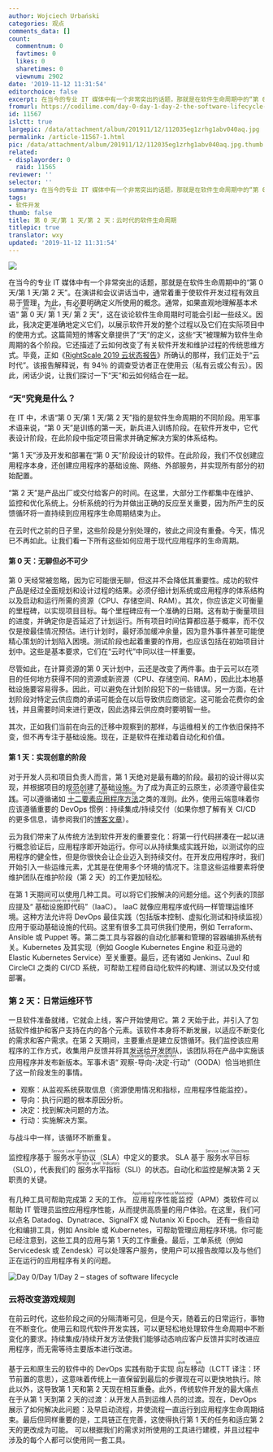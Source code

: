 ```yaml
---
author: Wojciech Urbański
categories: 观点
comments_data: []
count:
  commentnum: 0
  favtimes: 0
  likes: 0
  sharetimes: 0
  viewnum: 2902
date: '2019-11-12 11:31:54'
editorchoice: false
excerpt: 在当今的专业 IT 媒体中有一个非常突出的话题，那就是在软件生命周期中的“第 0 天/第 1 天/第 2 天”。
fromurl: https://codilime.com/day-0-day-1-day-2-the-software-lifecycle-in-the-cloud-age/
id: 11567
islctt: true
largepic: /data/attachment/album/201911/12/112035eg1zrhg1abv040aq.jpg
permalink: /article-11567-1.html
pic: /data/attachment/album/201911/12/112035eg1zrhg1abv040aq.jpg.thumb.jpg
related:
- displayorder: 0
  raid: 11565
reviewer: ''
selector: ''
summary: 在当今的专业 IT 媒体中有一个非常突出的话题，那就是在软件生命周期中的“第 0 天/第 1 天/第 2 天”。
tags:
- 软件开发
thumb: false
title: 第 0 天/第 1 天/第 2 天：云时代的软件生命周期
titlepic: true
translator: wxy
updated: '2019-11-12 11:31:54'
---
```


![](/data/attachment/album/201911/12/112035eg1zrhg1abv040aq.jpg)


在当今的专业 IT 媒体中有一个非常突出的话题，那就是在软件生命周期中的“第 0 天/第 1 天/第 2 天”。在演讲和会议讲话当中，通常着重于使软件开发过程有效且易于管理，为此，有必要明确定义所使用的概念。通常，如果直观地理解基本术语“<ruby> 第 0 天 <rp>  （ </rp> <rt>  Day 0 </rt> <rp>  ） </rp></ruby>/<ruby> 第 1 天 <rp>  （ </rp> <rt>  Day 1 </rt> <rp>  ） </rp></ruby>/<ruby> 第 2 天 <rp>  （ </rp> <rt>  Day 2 </rt> <rp>  ） </rp></ruby>”，这在谈论软件生命周期时可能会引起一些歧义。因此，我决定更准确地定义它们，以展示软件开发的整个过程以及它们在实际项目中的使用方式。这篇简短的博客文章提供了“天”的定义，这些“天”被理解为软件生命周期的各个阶段。它还描述了云如何改变了有关软件开发和维护过程的传统思维方式。毕竟，正如《[RightScale 2019 云状态报告](https://www.flexera.com/about-us/press-center/rightscale-2019-state-of-the-cloud-report-from-flexera-identifies-cloud-adoption-trends.html)》所确认的那样，我们正处于“云时代”。该报告解释说，有 94％ 的调查受访者正在使用云（私有云或公有云）。因此，闲话少说，让我们探讨一下“天”和云如何结合在一起。


### “天”究竟是什么？


在 IT 中，术语“第 0 天/第 1 天/第 2 天”指的是软件生命周期的不同阶段。用军事术语来说，“第 0 天”是训练的第一天，新兵进入训练阶段。在软件开发中，它代表设计阶段，在此阶段中指定项目需求并确定解决方案的体系结构。


“第 1 天”涉及开发和部署在“第 0 天”阶段设计的软件。在此阶段，我们不仅创建应用程序本身，还创建应用程序的基础设施、网络、外部服务，并实现所有部分的初始配置。


“第 2 天”是产品出厂或交付给客户的时间。在这里，大部分工作都集中在维护、监控和优化系统上。分析系统的行为并做出正确的反应至关重要，因为所产生的反馈循环将一直持续到应用程序生命周期结束为止。


在云时代之前的日子里，这些阶段是分别处理的，彼此之间没有重叠。今天，情况已不再如此。让我们看一下所有这些如何应用于现代应用程序的生命周期。


#### 第 0 天：无聊但必不可少


第 0 天经常被忽略，因为它可能很无聊，但这并不会降低其重要性。成功的软件产品是经过全面规划和设计过程的结果。必须仔细计划系统或应用程序的体系结构以及启动和运行所需的资源（CPU、存储空间、RAM）。其次，你应该定义可衡量的里程碑，以实现项目目标。每个里程碑应有一个准确的日期。这有助于衡量项目的进度，并确定你是否延迟了计划运行。所有项目时间估算都应基于概率，而不仅仅是按最佳情况预估。进行计划时，最好添加缓冲余量，因为意外事件甚至可能使精心策划的计划陷入困境。测试阶段也起着重要的作用，也应该包括在初始项目计划中。这些是基本要求，它们在“云时代”中同以往一样重要。


 


尽管如此，在计算资源的第 0 天计划中，云还是改变了两件事。由于云可以在项目的任何地方获得不同的资源或新资源（CPU、存储空间、RAM），因此比本地基础设施要容易得多。因此，可以避免在计划阶段犯下的一些错误。另一方面，在计划阶段对特定云供应商的承诺可能会在以后导致供应商锁定。这可能会花费你的金钱，并且需要时间来进行更改，因此选择云供应商时要明智一些。


其次，正如我们当前在向云的迁移中观察到的那样，与运维相关的工作依旧保持不变，但不再专注于基础设施。现在，正是软件在推动着自动化和价值。


#### 第 1 天：实现创意的阶段


对于开发人员和项目负责人而言，第 1 天绝对是最有趣的阶段。最初的设计得以实现，并根据项目的规范创建了基础设施。为了成为真正的云原生，必须遵守最佳实践。可以遵循诸如<ruby> <a href="https://en.wikipedia.org/wiki/Twelve-Factor_App_methodology">  十二要素应用程序方法 </a> <rp>  （ </rp> <rt>  Twelve-Factor Apps methodology </rt> <rp>  ） </rp></ruby>之类的准则。此外，使用云端意味着你应该遵循重要的 DevOps 惯例：持续集成/持续交付（如果你想了解有关 CI/CD 的更多信息，请参阅我们的[博客文章](https://codilime.com/what-is-ci-cd-all-you-need-to-know/)）。


云为我们带来了从传统方法到软件开发的重要变化：将第一行代码拼凑在一起以进行概念验证后，应用程序即开始运行。你可以从持续集成实践开始，以测试你的应用程序的健全性，但是你很快会让企业迈入到持续交付。在开发应用程序时，我们开始引入一些运维元素，尤其是在使用多个环境的情况下。注意这些运维要素将使维护团队在维护阶段（第 2 天）的工作更加轻松。


在第 1 天期间可以使用几种工具。可以将它们按解决的问题分组。这个列表的顶部应提及“<ruby> 基础设施即代码 <rp>  （ </rp> <rt>  Infrastructure-as-a-code </rt> <rp>  ） </rp></ruby>”（IaaC）。 IaaC 就像应用程序或代码一样管理运维环境。这种方法允许将 DevOps 最佳实践（包括版本控制、虚拟化测试和持续监视）应用于驱动基础设施的代码。这里有很多工具可供我们使用，例如 Terraform、Ansible 或 Puppet 等。第二类工具与容器的自动化部署和管理的容器编排系统有关。Kubernetes 及其实现（例如 Google Kubernetes Engine 和亚马逊的 Elastic Kubernetes Service）至关重要。最后，还有诸如 Jenkins、Zuul 和 CircleCI 之类的 CI/CD 系统，可帮助工程师自动化软件的构建、测试以及交付或部署。


### 第 2 天：日常运维环节


一旦软件准备就绪，它就会上线，客户开始使用它。第 2 天始于此，并引入了包括软件维护和客户支持在内的各个元素。该软件本身将不断发展，以适应不断变化的需求和客户需求。在第 2 天期间，主要重点是建立反馈循环。我们监控该应用程序的工作方式，收集用户反馈并将其发送给开发团队，该团队将在产品中实施该应用程序并发布新版本。军事术语“<ruby> 观察-导向-决定-行动 <rp>  （ </rp> <rt>  Observe-Orient-Decide-Act </rt> <rp>  ） </rp></ruby>”（OODA）恰当地抓住了这一阶段发生的事情。


* 观察：从监视系统获取信息（资源使用情况和指标，应用程序性能监控）。
* 导向：执行问题的根本原因分析。
* 决定：找到解决问题的方法。
* 行动：实施解决方案。


与战斗中一样，该循环不断重复。


监控程序基于<ruby> 服务水平协议 <rp>  （ </rp> <rt>  Service Level Agreement </rt> <rp>  ） </rp></ruby>（SLA）中定义的要求。 SLA 基于<ruby> 服务水平目标 <rp>  （ </rp> <rt>  Service Level Objectives </rt> <rp>  ） </rp></ruby>（SLO），代表我们的<ruby> 服务水平指标 <rp>  （ </rp> <rt>  Service Level Indicators </rt> <rp>  ） </rp></ruby>（SLI）的状态。自动化和监控是解决第 2 天职责的关键。


有几种工具可帮助完成第 2 天的工作。 <ruby> 应用程序性能监控 <rp>  （ </rp> <rt>  Application Performance Monitoring </rt> <rp>  ） </rp></ruby>（APM）类软件可以帮助 IT 管理员监控应用程序性能，从而提供高质量的用户体验。在这里，我们可以点名 Datadog、Dynatrace、SignalFX 或 Nutanix Xi Epoch。 还有一些自动化和编排工具，例如 Ansible 或 Kubernetes，可帮助管理应用程序环境。你可能已经注意到，这些工具的应用与第 1 天的工作重叠。最后，工单系统（例如 Servicedesk 或 Zendesk）可以处理客户服务，使用户可以报告故障以及与他们正在运行的应用程序有关的问题。 


![Day 0/Day 1/Day 2 – stages of software lifecycle](/data/attachment/album/201911/12/113158jnakrheqk99ih6a6.png)


### 云将改变游戏规则


在前云时代，这些阶段之间的分隔清晰可见，但是今天，随着云的日常运行，事物在不断变化。使用云和现代软件开发实践，可以更轻松地处理软件生命周期中不断变化的要求。持续集成/持续开发方法使我们能够动态响应客户反馈并实时改进应用程序，而无需等待主要版本进行改进。


基于云和原生云的软件中的 DevOps 实践有助于实现<ruby> 向左移动 <rp>  （ </rp> <rt>  shift left </rt> <rp>  ） </rp></ruby>（LCTT 译注：环节前置的意思），这意味着传统上一直保留到最后的步骤现在可以更快地执行。除此以外，这导致第 1 天和第 2 天现在相互重叠。此外，传统软件开发的最大痛点在于从第 1 天到第 2 天的过渡：从开发人员到运维人员的过渡。现在，DevOps 展示了如何解决此问题：及早启动流程，并使流程一直运行到应用程序生命周期结束。最后但同样重要的是，工具链正在完善，这使得执行第 1 天的任务和适应第 2 天的更改成为可能。 可以根据我们的需求对所使用的工具进行建模，并且过程中涉及的每个人都可以使用同一套工具。